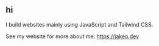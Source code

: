 ## hi
I build websites mainly using JavaScript and Tailwind CSS.

See my website for more about me: https://jakeo.dev
